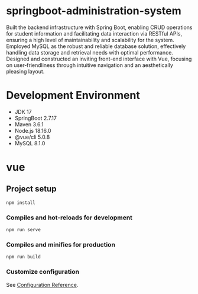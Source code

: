 # springboot-administration-system

Built the backend infrastructure with Spring Boot, enabling CRUD operations for student information and facilitating data interaction via RESTful APIs, ensuring a high level of maintainability and scalability for the system.
Employed MySQL as the robust and reliable database solution, effectively handling data storage and retrieval needs with optimal performance.
Designed and constructed an inviting front-end interface with Vue, focusing on user-friendliness through intuitive navigation and an aesthetically pleasing layout.

# Development Environment

- JDK 17
- SpringBoot 2.7.17
- Maven 3.6.1
- Node.js 18.16.0
- @vue/cli 5.0.8
- MySQL 8.1.0

# vue

## Project setup
```
npm install
```

### Compiles and hot-reloads for development
```
npm run serve
```

### Compiles and minifies for production
```
npm run build
```

### Customize configuration
See [Configuration Reference](https://cli.vuejs.org/config/).
